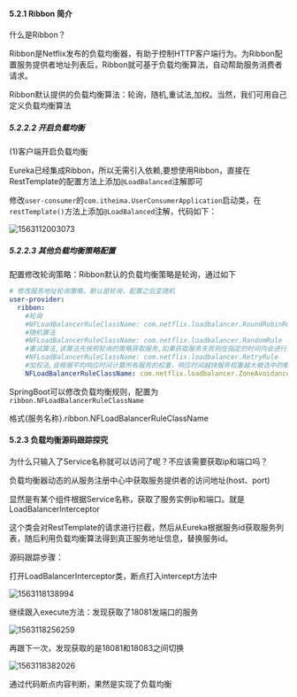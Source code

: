 #### 5.2.1 Ribbon 简介

什么是Ribbon？

Ribbon是Netflix发布的负载均衡器，有助于控制HTTP客户端行为。为Ribbon配置服务提供者地址列表后，Ribbon就可基于负载均衡算法，自动帮助服务消费者请求。

Ribbon默认提供的负载均衡算法：轮询，随机,重试法,加权。当然，我们可用自己定义负载均衡算法

##### 5.2.2.2 开启负载均衡

(1)客户端开启负载均衡

Eureka已经集成Ribbon，所以无需引入依赖,要想使用Ribbon，直接在RestTemplate的配置方法上添加`@LoadBalanced`注解即可

修改`user-consumer`的`com.itheima.UserConsumerApplication`启动类，在`restTemplate()`方法上添加`@LoadBalanced`注解，代码如下：

![1563112003073](../../../daybyday/02Web/day69%20SpringCloud/%E8%AE%B2%E4%B9%89/images/1563112003073.png)

##### 5.2.2.3 其他负载均衡策略配置

配置修改轮询策略：Ribbon默认的负载均衡策略是轮询，通过如下

```yml
# 修改服务地址轮询策略，默认是轮询，配置之后变随机
user-provider:
  ribbon:
    #轮询
    #NFLoadBalancerRuleClassName: com.netflix.loadbalancer.RoundRobinRule
    #随机算法
    #NFLoadBalancerRuleClassName: com.netflix.loadbalancer.RandomRule
    #重试算法,该算法先按照轮询的策略获取服务,如果获取服务失败则在指定的时间内会进行重试，获取可用的服务
    #NFLoadBalancerRuleClassName: com.netflix.loadbalancer.RetryRule
    #加权法,会根据平均响应时间计算所有服务的权重，响应时间越快服务权重越大被选中的概率越大。刚启动时如果同统计信息不足，则使用轮询的策略，等统计信息足够会切换到自身规则。
    NFLoadBalancerRuleClassName: com.netflix.loadbalancer.ZoneAvoidanceRule
```

SpringBoot可以修改负载均衡规则，配置为`ribbon.NFLoadBalancerRuleClassName`

格式{服务名称}.ribbon.NFLoadBalancerRuleClassName

#### 5.2.3 负载均衡源码跟踪探究

为什么只输入了Service名称就可以访问了呢？不应该需要获取ip和端口吗？

负载均衡器动态的从服务注册中心中获取服务提供者的访问地址(host、port)

显然是有某个组件根据Service名称，获取了服务实例ip和端口。就是LoadBalancerInterceptor

这个类会对RestTemplate的请求进行拦截，然后从Eureka根据服务id获取服务列表，随后利用负载均衡算法得到真正服务地址信息，替换服务id。

源码跟踪步骤：

打开LoadBalancerInterceptor类，断点打入intercept方法中

![1563118138994](../../../daybyday/02Web/day69%20SpringCloud/%E8%AE%B2%E4%B9%89/images/1563118138994.png)

继续跟入execute方法：发现获取了18081发端口的服务

![1563118256259](../../../daybyday/02Web/day69%20SpringCloud/%E8%AE%B2%E4%B9%89/images/1563118256259.png)

再跟下一次，发现获取的是18081和18083之间切换

![1563118382026](../../../daybyday/02Web/day69%20SpringCloud/%E8%AE%B2%E4%B9%89/images/1563118382026.png)

通过代码断点内容判断，果然是实现了负载均衡
